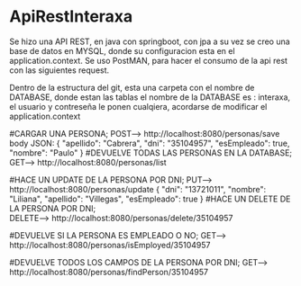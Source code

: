 # ApiRestInteraxa

Se hizo una API REST, en java con springboot, con jpa a su vez se creo una base de datos en MYSQL, donde su configuracion esta en el application.context.
Se uso PostMAN, para hacer el consumo de la api rest con las siguientes request.

Dentro de la estructura del git, esta una carpeta con el nombre de DATABASE, donde estan las tablas
el nombre de la DATABASE es : interaxa, el usuario y contreseña le ponen cualqiera, acordarse de modificar el application.context

#CARGAR UNA PERSONA;
POST--> http://localhost:8080/personas/save  body JSON:
                    {
                      "apellido": "Cabrera",
                      "dni": "35104957",
                      "esEmpleado": true,
                      "nombre": "Paulo"
                    }
#DEVUELVE TODAS LAS PERSONAS EN LA DATABASE;
GET--> http://localhost:8080/personas/list

#HACE UN UPDATE DE LA PERSONA POR DNI;
PUT--> http://localhost:8080/personas/update
                    {
                    "dni": "13721011",
                    "nombre": "Liliana",
                    "apellido": "Villegas",
                    "esEmpleado": true
                  }
#HACE UN DELETE DE LA PERSONA POR DNI;          
DELETE--> http://localhost:8080/personas/delete/35104957   

#DEVUELVE SI LA PERSONA ES EMPLEADO O NO;
GET--> http://localhost:8080/personas/isEmployed/35104957

#DEVUELVE TODOS LOS CAMPOS DE LA PERSONA POR DNI;
GET--> http://localhost:8080/personas/findPerson/35104957
